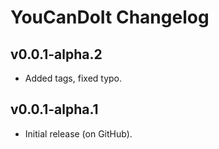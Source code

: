 # YouCanDoIt Changelog
## v0.0.1-alpha.2
- Added tags, fixed typo.
## v0.0.1-alpha.1
- Initial release (on GitHub).